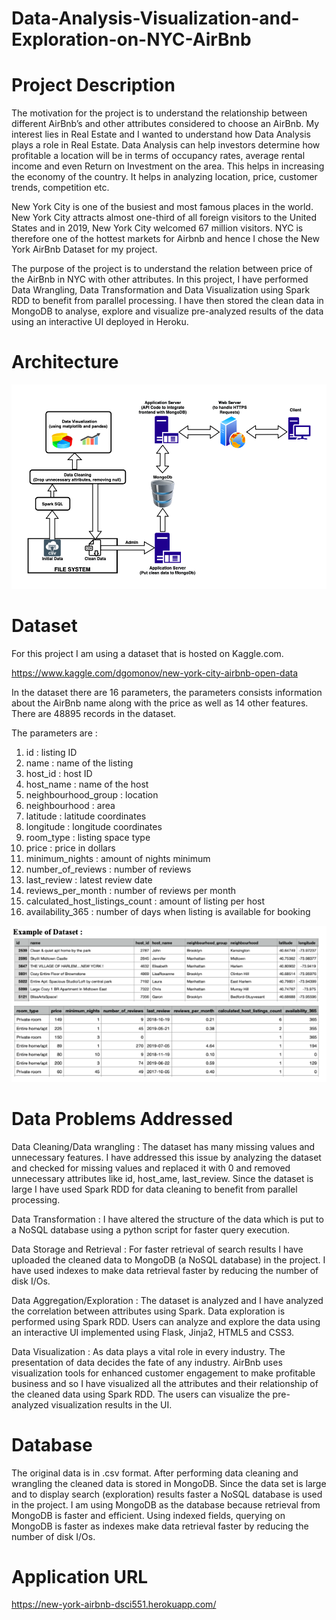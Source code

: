 # Data-Analysis-Visualization-and-Exploration-on-NYC-AirBnb

# Project Description

  The motivation for the project is to understand the relationship between different AirBnb’s and other attributes considered to choose an AirBnb. My interest lies in Real Estate and I wanted to understand how Data Analysis plays a role in Real Estate. Data Analysis can help investors determine how profitable a location will be in terms of occupancy rates, average rental income and even Return on Investment on the area. This helps in increasing the economy of the country. It helps in analyzing location, price, customer trends, competition etc.
  
  New York City is one of the busiest and most famous places in the world. New York City attracts almost one-third of all foreign visitors to the United States and in 2019, New York City welcomed 67 million visitors. NYC is therefore one of the hottest markets for Airbnb and hence I chose the New York AirBnb Dataset for my project. 
  
  The purpose of the project is to understand the relation between price of the AirBnb in NYC with other attributes. In this project, I have performed Data Wrangling, Data Transformation and Data Visualization using Spark RDD to benefit from parallel processing. I have then stored the clean data in MongoDB to analyse, explore and visualize pre-analyzed results of the data using an interactive UI deployed in Heroku.
  

# Architecture

![](/application/static/css/images/readme/architecture.png)


# Dataset 

For this project I am using a dataset that is hosted on Kaggle.com.

https://www.kaggle.com/dgomonov/new-york-city-airbnb-open-data

In the dataset there are 16 parameters, the parameters consists information about the AirBnb name along with the price as well as 14 other features. There are 48895 records in the dataset.

The parameters are : 
1. id :  listing ID
2. name : name of the listing
3. host_id : host ID
4. host_name : name of the host
5. neighbourhood_group : location
6. neighbourhood : area
7. latitude : latitude coordinates 
8. longitude : longitude coordinates
9. room_type : listing space type
10. price : price in dollars
11. minimum_nights : amount of nights minimum
12. number_of_reviews : number of reviews
13. last_review : latest review date
14. reviews_per_month : number of reviews per month
15. calculated_host_listings_count : amount of listing per host
16. availability_365 : number of days when listing is available for booking

![](/application/static/css/images/readme/exampleDataSet.png)


# Data Problems Addressed  

Data Cleaning/Data wrangling : The dataset has many missing values and unnecessary features. I have addressed this issue by analyzing the dataset and checked for missing values and replaced it with 0 and removed unnecessary attributes like id, host_ame, last_review. Since the dataset is large I have used Spark RDD for data cleaning to benefit from parallel processing.

Data Transformation : I have altered the structure of the data which is put to a NoSQL database using a python script for faster query execution.

Data Storage and Retrieval : For faster retrieval of search results I have uploaded the cleaned data to MongoDB (a NoSQL database) in the project. I have used indexes to make data retrieval faster by reducing the number of disk I/Os. 

Data Aggregation/Exploration : The dataset is analyzed and I have analyzed the correlation between attributes using Spark. Data exploration is performed using Spark RDD. Users can analyze and explore the data using an interactive UI implemented using Flask, Jinja2, HTML5 and CSS3. 

Data Visualization : As data plays a vital role in every industry. The presentation of data decides the fate of any industry. AirBnb uses visualization tools for enhanced customer engagement to make profitable business and so I have visualized all the attributes and their relationship of the cleaned data using Spark RDD. The users can visualize the pre-analyzed visualization results in the UI.  


# Database 

The original data is in .csv format. After performing data cleaning and wrangling the cleaned data is stored in MongoDB. Since the data set is large and to display search (exploration) results faster a NoSQL database is used in the project. I am using MongoDB as the database because retrieval from MongoDB is faster and efficient. Using indexed fields, querying on MongoDB is faster as indexes make data retrieval faster by reducing the number of disk I/Os.

# Application URL 
https://new-york-airbnb-dsci551.herokuapp.com/ 



